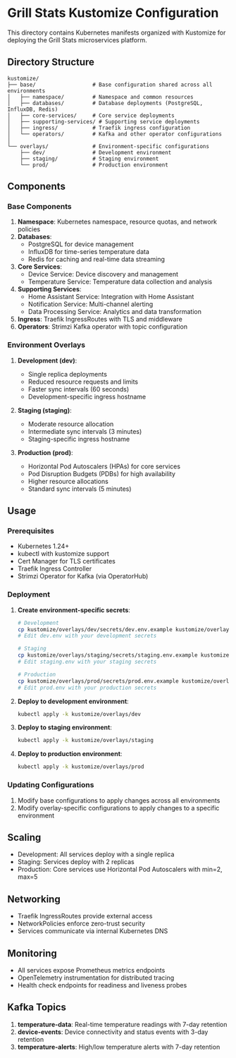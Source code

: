 # Grill Stats Kustomize Configuration

This directory contains Kubernetes manifests organized with Kustomize for deploying the Grill Stats microservices platform.

## Directory Structure

```
kustomize/
├── base/                  # Base configuration shared across all environments
│   ├── namespace/         # Namespace and common resources
│   ├── databases/         # Database deployments (PostgreSQL, InfluxDB, Redis)
│   ├── core-services/     # Core service deployments
│   ├── supporting-services/ # Supporting service deployments
│   ├── ingress/           # Traefik ingress configuration
│   └── operators/         # Kafka and other operator configurations
│
└── overlays/              # Environment-specific configurations
    ├── dev/               # Development environment
    ├── staging/           # Staging environment
    └── prod/              # Production environment
```

## Components

### Base Components

1. **Namespace**: Kubernetes namespace, resource quotas, and network policies
2. **Databases**:
   - PostgreSQL for device management
   - InfluxDB for time-series temperature data
   - Redis for caching and real-time data streaming
3. **Core Services**:
   - Device Service: Device discovery and management
   - Temperature Service: Temperature data collection and analysis
4. **Supporting Services**:
   - Home Assistant Service: Integration with Home Assistant
   - Notification Service: Multi-channel alerting
   - Data Processing Service: Analytics and data transformation
5. **Ingress**: Traefik IngressRoutes with TLS and middleware
6. **Operators**: Strimzi Kafka operator with topic configuration

### Environment Overlays

1. **Development (dev)**:
   - Single replica deployments
   - Reduced resource requests and limits
   - Faster sync intervals (60 seconds)
   - Development-specific ingress hostname

2. **Staging (staging)**:
   - Moderate resource allocation
   - Intermediate sync intervals (3 minutes)
   - Staging-specific ingress hostname

3. **Production (prod)**:
   - Horizontal Pod Autoscalers (HPAs) for core services
   - Pod Disruption Budgets (PDBs) for high availability
   - Higher resource allocations
   - Standard sync intervals (5 minutes)

## Usage

### Prerequisites

- Kubernetes 1.24+
- kubectl with kustomize support
- Cert Manager for TLS certificates
- Traefik Ingress Controller
- Strimzi Operator for Kafka (via OperatorHub)

### Deployment

1. **Create environment-specific secrets**:

   ```bash
   # Development
   cp kustomize/overlays/dev/secrets/dev.env.example kustomize/overlays/dev/secrets/dev.env
   # Edit dev.env with your development secrets
   
   # Staging
   cp kustomize/overlays/staging/secrets/staging.env.example kustomize/overlays/staging/secrets/staging.env
   # Edit staging.env with your staging secrets
   
   # Production
   cp kustomize/overlays/prod/secrets/prod.env.example kustomize/overlays/prod/secrets/prod.env
   # Edit prod.env with your production secrets
   ```

2. **Deploy to development environment**:

   ```bash
   kubectl apply -k kustomize/overlays/dev
   ```

3. **Deploy to staging environment**:

   ```bash
   kubectl apply -k kustomize/overlays/staging
   ```

4. **Deploy to production environment**:

   ```bash
   kubectl apply -k kustomize/overlays/prod
   ```

### Updating Configurations

1. Modify base configurations to apply changes across all environments
2. Modify overlay-specific configurations to apply changes to a specific environment

## Scaling

- Development: All services deploy with a single replica
- Staging: Services deploy with 2 replicas
- Production: Core services use Horizontal Pod Autoscalers with min=2, max=5

## Networking

- Traefik IngressRoutes provide external access
- NetworkPolicies enforce zero-trust security
- Services communicate via internal Kubernetes DNS

## Monitoring

- All services expose Prometheus metrics endpoints
- OpenTelemetry instrumentation for distributed tracing
- Health check endpoints for readiness and liveness probes

## Kafka Topics

1. **temperature-data**: Real-time temperature readings with 7-day retention
2. **device-events**: Device connectivity and status events with 3-day retention
3. **temperature-alerts**: High/low temperature alerts with 7-day retention